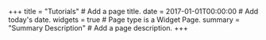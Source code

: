 +++
title = "Tutorials"  # Add a page title.
date = 2017-01-01T00:00:00  # Add today's date.
widgets = true  # Page type is a Widget Page.
summary = "Summary Description"  # Add a page description.
+++

<div id="fm-medium-embed"></div>

<script src="//data.feedmirror.com/embed.js"></script>
<script>
  var fmSettings = {
    feedURL: 'https://data.feedmirror.com/-LTup6O3chFPtYQjqXJ5.json',
    integration: 'medium-embed',
    linkOutText: 'Read more',
    linkToMediumProfileText: 'Subscribe on Medium',
    postsCount: 5,
    element: 'fm-medium-embed'
  };
  feedmirror.initialize(fmSettings);
</script>
            
